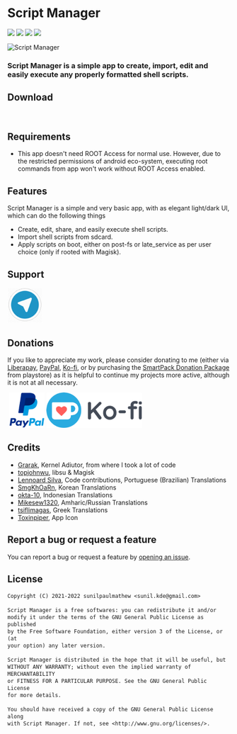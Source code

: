 # Script Manager

[![](https://img.shields.io/badge/Script%20Manager-v4.5-green)](https://play.google.com/store/apps/details?id=com.smartpack.scriptmanager)
![](https://img.shields.io/github/languages/top/SmartPack/ScriptManager)
![](https://img.shields.io/github/contributors/smartpack/ScriptManager)
![](https://img.shields.io/github/license/smartpack/SmartPack-Kernel-Manager)

![Script Manager](https://github.com/SmartPack/ScriptManager/blob/master/app/src/main/res/mipmap-xxxhdpi/ic_launcher.png?raw=true)

### Script Manager is a simple app to create, import, edit and easily execute any properly formatted shell scripts.

## Download
[<img src="https://play.google.com/intl/en_us/badges/images/generic/en-play-badge.png"
     alt=""
     height="80">](https://play.google.com/store/apps/details?id=com.smartpack.scriptmanager)
[<img src="https://fdroid.gitlab.io/artwork/badge/get-it-on.png"
          alt=""
          height="80">](https://f-droid.org/packages/com.smartpack.scriptmanager)

## Requirements
* This app doesn't need ROOT Access for normal use. However, due to the restricted permissions of android eco-system, executing root commands from app won't work without ROOT Access enabled.

## Features
Script Manager is a simple and very basic app, with as elegant light/dark UI, which can do the following things
* Create, edit, share, and easily execute shell scripts.
* Import shell scripts from sdcard.
* Apply scripts on boot, either on post-fs or late_service as per user choice (only if rooted with Magisk).

## Support
[<img src="https://github.com/SmartPack/SmartPack.github.io/blob/master/asset/pic006.png?raw=true"
     alt=""
     height="80">](https://t.me/smartpack_kmanager)

## Donations
If you like to appreciate my work, please consider donating to me (either via [Liberapay](https://liberapay.com/sunilpaulmathew/donate), [PayPal](https://www.paypal.me/menacherry/), [Ko-fi](https://ko-fi.com/sunilpaulmathew/), or by purchasing the [SmartPack Donation Package](https://play.google.com/store/apps/details?id=com.smartpack.donate) from playstore) as it is helpful to continue my projects more active, although it is not at all necessary.

[<img src="https://liberapay.com/assets/widgets/donate.svg"
     alt=""
     height="80">](https://liberapay.com/sunilpaulmathew/donate/)
[<img src="https://raw.githubusercontent.com/SmartPack/SmartPack.github.io/master/asset/pic005.png"
     alt=""
     height="80">](https://www.paypal.me/menacherry/)
[<img src="https://raw.githubusercontent.com/SmartPack/SmartPack.github.io/master/asset/pic010.png"
     alt=""
     height="80">](https://ko-fi.com/sunilpaulmathew/)
[<img src="https://play.google.com/intl/en_us/badges/images/generic/en-play-badge.png"
     alt=""
     height="80">](https://play.google.com/store/apps/details?id=com.smartpack.donate)

## Credits
* [Grarak](https://github.com/Grarak), Kernel Adiutor, from where I took a lot of code
* [topjohnwu](https://github.com/topjohnwu), libsu & Magisk
* [Lennoard Silva](https://github.com/Lennoard), Code contributions, Portuguese (Brazilian) Translations
* [SmgKhOaRn](https://github.com/SmgKhOaRn), Korean Translations
* [okta-10](https://github.com/okta-10), Indonesian Translations
* [Mikesew1320](https://github.com/Mikesew1320), Amharic/Russian Translations
* [tsiflimagas](https://github.com/tsiflimagas), Greek Translations
* [Toxinpiper](https://t.me/toxinpiper), App Icon

## Report a bug or request a feature

You can report a bug or request a feature by [opening an issue](https://github.com/SmartPack/ScriptManager/issues/new).

## License

    Copyright (C) 2021-2022 sunilpaulmathew <sunil.kde@gmail.com>

    Script Manager is a free softwares: you can redistribute it and/or
    modify it under the terms of the GNU General Public License as published
    by the Free Software Foundation, either version 3 of the License, or (at
    your option) any later version.

    Script Manager is distributed in the hope that it will be useful, but
    WITHOUT ANY WARRANTY; without even the implied warranty of MERCHANTABILITY
    or FITNESS FOR A PARTICULAR PURPOSE. See the GNU General Public License
    for more details.

    You should have received a copy of the GNU General Public License along
    with Script Manager. If not, see <http://www.gnu.org/licenses/>.
